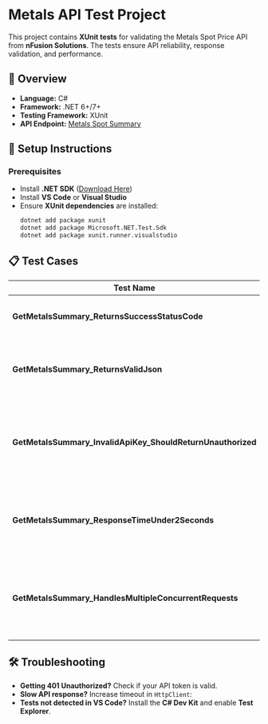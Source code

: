 # Metals API Test Project

This project contains **XUnit tests** for validating the Metals Spot Price API from **nFusion Solutions**. The tests ensure API reliability, response validation, and performance.

## 📌 Overview
- **Language:** C#
- **Framework:** .NET 6+/7+
- **Testing Framework:** XUnit
- **API Endpoint:** [Metals Spot Summary](https://api.nfusionsolutions.biz/api/v1/Metals/spot/summary)

## 🚀 Setup Instructions
### **Prerequisites**
- Install **.NET SDK** ([Download Here](https://dotnet.microsoft.com/en-us/download))
- Install **VS Code** or **Visual Studio**
- Ensure **XUnit dependencies** are installed:
  ```sh
  dotnet add package xunit
  dotnet add package Microsoft.NET.Test.Sdk
  dotnet add package xunit.runner.visualstudio
  ```


## 📋 Test Cases

| Test Name | Description |
|-----------|-------------|
| **GetMetalsSummary_ReturnsSuccessStatusCode** | Ensures the API returns a **200 OK** response. |
| **GetMetalsSummary_ReturnsValidJson** | Verifies that the response is **valid JSON** and can be parsed correctly. |
| **GetMetalsSummary_InvalidApiKey_ShouldReturnUnauthorized** | Tests if an **invalid API key** results in a **401 Unauthorized** or **400 Bad Request** error. |
| **GetMetalsSummary_ResponseTimeUnder2Seconds** | Checks if the API **responds within 2 seconds** to meet performance expectations. |
| **GetMetalsSummary_HandlesMultipleConcurrentRequests** | Ensures the API can handle **multiple parallel requests** without failures. |



## 🛠 Troubleshooting
- **Getting 401 Unauthorized?** Check if your API token is valid.
- **Slow API response?** Increase timeout in `HttpClient`:
- **Tests not detected in VS Code?** Install the **C# Dev Kit** and enable **Test Explorer**.



